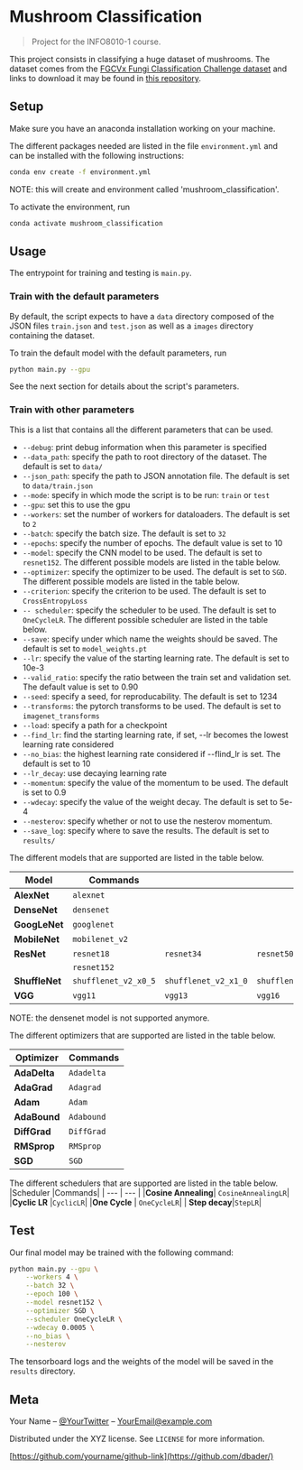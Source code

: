 # Mushroom Classification

> Project for the INFO8010-1 course.

This project consists in classifying a huge dataset of mushrooms. 
The dataset comes from the [FGCVx Fungi Classification Challenge dataset](https://www.kaggle.com/c/fungi-challenge-fgvc-2018/overview) 
and links to download it may be found in [this repository](https://github.com/visipedia/fgvcx_fungi_comp#data).


## Setup

Make sure you have an anaconda installation working on your machine.

The different packages needed are listed in the file `environment.yml` and can be installed with the following instructions: 

```sh
conda env create -f environment.yml
```

NOTE: this will create and environment called 'mushroom_classification'.

To activate the environment, run
```sh
conda activate mushroom_classification
```

## Usage 

The entrypoint for training and testing is `main.py`.

### Train with the default parameters

By default, the script expects to have a `data` directory composed of the JSON files `train.json` and `test.json` as well as a `images` directory containing the dataset.

To train the default model with the default parameters, run
```sh
python main.py --gpu
```
See the next section for details about the script's parameters.

### Train with other parameters

This is a list that contains all the different parameters that can be used.
- `--debug`: print debug information when this parameter is specified
- `--data_path`: specify the path to root directory of the dataset. The default is set to `data/`
- `--json_path`: specify the path to JSON annotation file. The default is set to `data/train.json`
- `--mode`: specify in which mode the script is to be run: `train` or `test`
- `--gpu`: set this to use the gpu
- `--workers`: set the number of workers for dataloaders. The default is set to `2`
- `--batch`: specify the batch size. The default is set to `32`
- `--epochs`: specify the number of epochs. The default value is set to 10
- `--model`: specify the CNN model to be used. The default is set to `resnet152`. The different possible models are listed in the table below.
- `--optimizer`: specify the optimizer to be used. The default is set to `SGD`. The different possible models are listed in the table below.
- `--criterion`: specify the criterion to be used. The default is set to `CrossEntropyLoss`
- `-- scheduler`: specify the scheduler to be used. The default is set to `OneCycleLR`. The different possible scheduler are listed in the table below.
- `--save`: specify under which name the weights should be saved. The default is set to `model_weights.pt`
- `--lr`: specify the value of the starting learning rate. The default is set to 10e-3
- `--valid_ratio`: specify the ratio between the train set and validation set. The default value is set to 0.90
- `--seed`: specify a seed, for reproducability. The default is set to 1234
- `--transforms`: the pytorch transforms to be used. The default is set to `imagenet_transforms`
- `--load`: specify  a path for a checkpoint
- `--find_lr`: find the starting learning rate, if set, --lr becomes the lowest learning rate considered
- `--no_bias`: the highest learning rate considered if --flind_lr is set. The default is set to 10
- `--lr_decay`: use decaying learning rate
- `--momentum`: specify the value of the momentum to be used. The default is set to 0.9
- `--wdecay`: specify the value of the weight decay. The default is set to 5e-4
- `--nesterov`: specify whether or not to use the nesterov momentum. 
- `--save_log`: specify where to save  the results. The default is set to `results/`

The different models that are supported are listed in the table below.

| Model | Commands | |||
| --- | --- | --- | --- | --- | 
|**AlexNet**| `alexnet` | | 
|**DenseNet**| `densenet` | |
|**GoogLeNet**| `googlenet`| | 
|**MobileNet** | `mobilenet_v2`|  | 
|**ResNet**|`resnet18`|`resnet34`|`resnet50`|`resnet101`|
| |`resnet152` |  
|**ShuffleNet**| `shufflenet_v2_x0_5`| `shufflenet_v2_x1_0`| `shufflenet_v2_x1_5`|`shufflenet_v2_x2_0`|
|**VGG**| `vgg11`| `vgg13`|`vgg16`|`vgg19`|

NOTE: the densenet model is not supported anymore.

The different optimizers that are supported are listed in the table below.

|Optimizer|Commands|
| --- | --- |
|**AdaDelta**|`Adadelta`|
|**AdaGrad**| `Adagrad`| 
|**Adam**| `Adam`|
|**AdaBound**| `Adabound`|
|**DiffGrad**|`DiffGrad`|
|**RMSprop**|`RMSprop`|
|**SGD**| `SGD`|

The different schedulers that are supported are listed in the table below.
|Scheduler |Commands|
| --- | --- |
|**Cosine Annealing**| `CosineAnnealingLR`|
|**Cyclic LR** |`CyclicLR`|
|**One Cycle** | `OneCycleLR`|
| **Step decay**|`StepLR`|


## Test

Our final model may be trained with the following command:
```sh
python main.py --gpu \
	--workers 4 \
	--batch 32 \
	--epoch 100 \
	--model resnet152 \
	--optimizer SGD \
	--scheduler OneCycleLR \
	--wdecay 0.0005 \
	--no_bias \
	--nesterov
```
The tensorboard logs and the weights of the model will be saved in the `results` directory.
## Meta

Your Name – [@YourTwitter](https://twitter.com/dbader_org) – YourEmail@example.com

Distributed under the XYZ license. See ``LICENSE`` for more information.

[https://github.com/yourname/github-link](https://github.com/dbader/)


<!-- Markdown link & img dfn's -->
[npm-image]: https://img.shields.io/npm/v/datadog-metrics.svg?style=flat-square
[npm-url]: https://npmjs.org/package/datadog-metrics
[npm-downloads]: https://img.shields.io/npm/dm/datadog-metrics.svg?style=flat-square
[travis-image]: https://img.shields.io/travis/dbader/node-datadog-metrics/master.svg?style=flat-square
[travis-url]: https://travis-ci.org/dbader/node-datadog-metrics
[wiki]: https://github.com/yourname/yourproject/wiki